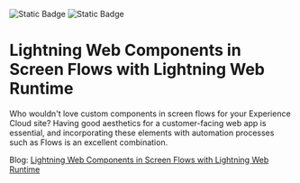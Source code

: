 ![Static Badge](https://img.shields.io/badge/Status-Complete-green)
![Static Badge](https://img.shields.io/badge/Salesforce-Experience_Cloud-blue?logo=salesforce)

# Lightning Web Components in Screen Flows with Lightning Web Runtime

Who wouldn't love custom components in screen flows for your Experience Cloud site? Having good aesthetics for a customer-facing web app is essential, and incorporating these elements with automation processes such as Flows is an excellent combination.

Blog: [Lightning Web Components in Screen Flows with Lightning Web Runtime](https://www.linkedin.com/pulse/lightning-web-components-screen-flows-runtime-soliver-mazo-xul5c)
